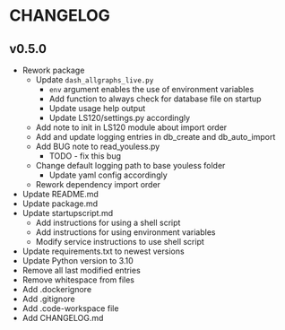 # CHANGELOG

## v0.5.0
- Rework package
  - Update `dash_allgraphs_live.py`
    - `env` argument enables the use of environment variables
    - Add function to always check for database file on startup
    - Update usage help output
    - Update LS120/settings.py accordingly
  - Add note to init in LS120 module about import order
  - Add and update logging entries in db_create and db_auto_import
  - Add BUG note to read_youless.py
    - TODO - fix this bug
  - Change default logging path to base youless folder
    - Update yaml config accordingly
  - Rework dependency import order
- Update README.md
- Update package.md
- Update startupscript.md
  - Add instructions for using a shell script
  - Add instructions for using environment variables
  - Modify service instructions to use shell script
- Update requirements.txt to newest versions
- Update Python version to 3.10
- Remove all last modified entries
- Remove whitespace from files
- Add .dockerignore
- Add .gitignore
- Add .code-workspace file
- Add CHANGELOG.md
